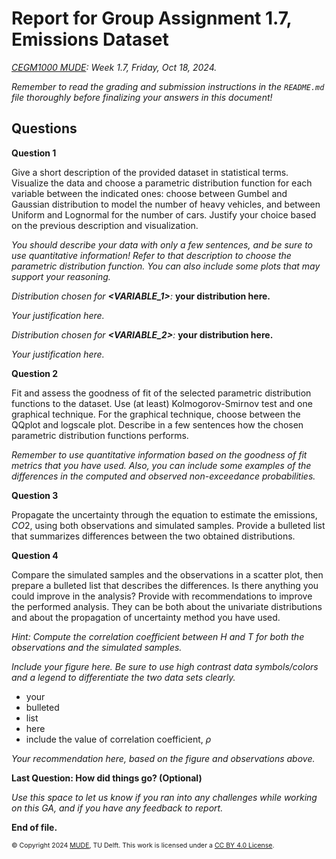 # Report for Group Assignment 1.7, Emissions Dataset

*[CEGM1000 MUDE](http://mude.citg.tudelft.nl/): Week 1.7, Friday, Oct 18, 2024.*

_Remember to read the grading and submission instructions in the `README.md` file thoroughly before finalizing your answers in this document!_

## Questions

**Question 1**

Give a short description of the provided dataset in statistical terms. Visualize the data and choose a parametric distribution function for each variable between the indicated ones: choose between Gumbel and Gaussian distribution to model the number of heavy vehicles, and between Uniform and Lognormal for the number of cars. Justify your choice based on the previous description and visualization. 

_You should describe your data with only a few sentences, and be sure to use quantitative information! Refer to that description to choose the parametric distribution function. You can also include some plots that may support your reasoning._

_Distribution chosen for **<VARIABLE_1>**:_ **your distribution here.**

_Your justification here._

_Distribution chosen for **<VARIABLE_2>**:_ **your distribution here.**

_Your justification here._

**Question 2**

Fit and assess the goodness of fit of the selected parametric distribution functions to the dataset. Use (at least) Kolmogorov-Smirnov test and one graphical technique. For the graphical technique, choose between the QQplot and logscale plot. Describe in a few sentences how the chosen parametric distribution functions performs.

_Remember to use quantitative information based on the goodness of fit metrics that you have used. Also, you can include some examples of the differences in the computed and observed non-exceedance probabilities._


**Question 3**

Propagate the uncertainty through the equation to estimate the emissions, $CO2$, using both observations and simulated samples. Provide a bulleted list that summarizes differences between the two obtained distributions.

**Question 4**

Compare the simulated samples and the observations in a scatter plot, then prepare a bulleted list that describes the differences. Is there anything you could improve in the analysis? Provide with recommendations to improve the performed analysis. They can be both about the univariate distributions and about the propagation of uncertainty method you have used.

_Hint: Compute the correlation coefficient between H and T for both the observations and the simulated samples._

_Include your figure here. Be sure to use high contrast data symbols/colors and a legend to differentiate the two data sets clearly._

- your
- bulleted
- list
- here
- include the value of correlation coefficient, $\rho$

_Your recommendation here, based on the figure and observations above._

**Last Question: How did things go? (Optional)**

_Use this space to let us know if you ran into any challenges while working on this GA, and if you have any feedback to report._

**End of file.**

<span style="font-size: 75%">
&copy; Copyright 2024 <a rel="MUDE" href="http://mude.citg.tudelft.nl/">MUDE</a>, TU Delft. This work is licensed under a <a rel="license" href="http://creativecommons.org/licenses/by/4.0/">CC BY 4.0 License</a>.